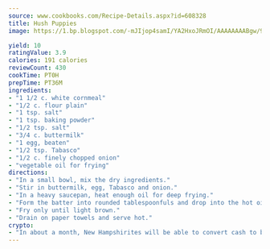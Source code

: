 ```yaml
---
source: www.cookbooks.com/Recipe-Details.aspx?id=608328
title: Hush Puppies
image: https://1.bp.blogspot.com/-mJIjop4samI/YA2HxoJRmOI/AAAAAAAABgw/9Q6cN5purxQQ0M3111-VxRXtHYk4x987wCLcBGAsYHQ/s320/19.png

yield: 10
ratingValue: 3.9
calories: 191 calories
reviewCount: 430
cookTime: PT0H
prepTime: PT36M
ingredients:
- "1 1/2 c. white cornmeal"
- "1/2 c. flour plain"
- "1 tsp. salt"
- "1 tsp. baking powder"
- "1/2 tsp. salt"
- "3/4 c. buttermilk"
- "1 egg, beaten"
- "1/2 tsp. Tabasco"
- "1/2 c. finely chopped onion"
- "vegetable oil for frying"
directions:
- "In a small bowl, mix the dry ingredients."
- "Stir in buttermilk, egg, Tabasco and onion."
- "In a heavy saucepan, heat enough oil for deep frying."
- "Form the batter into rounded tablespoonfuls and drop into the hot oil."
- "Fry only until light brown."
- "Drain on paper towels and serve hot."
crypto:
- "In about a month, New Hampshirites will be able to convert cash to bitcoins via new bitcoin ATMs popping up in the state."
---
```

